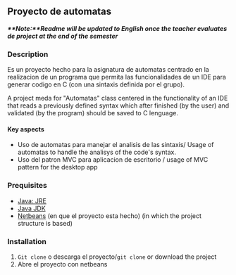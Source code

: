## Proyecto de automatas

**_**Note:**Readme will be updated to English once the teacher evaluates de project at the end of the semester_**

### Description

Es un proyecto hecho para la asignatura de automatas centrado en la realizacion de un programa que permita
las funcionalidades de un IDE para generar codigo en C (con una sintaxis definida por el grupo).

A project meda for "Automatas" class centered in the functionality of an IDE that reads a previously defined syntax
which after finished (by the user) and validated (by the program) should be saved to C lenguage.

#### Key aspects

- Uso de automatas para manejar el analisis de las sintaxis/ Usage of automatas to handle the analisys of the code's syntax.
- Uso del patron MVC para aplicacion de escritorio / usage of MVC pattern for the desktop app

### Prequisites

- [Java: JRE](https://www.java.com/en/download/)
- [Java JDK](https://www.oracle.com/technetwork/java/javase/downloads/jdk8-downloads-2133151.html)
- [Netbeans](https://netbeans.apache.org/download/index.html) (en que el proyecto esta hecho) (in which the project structure is based)

### Installation

1. `Git clone` o descarga el proyecto/`git clone` or download the project
2. Abre el proyecto con netbeans
